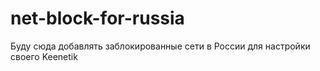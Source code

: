 # net-block-for-russia
Буду сюда добавлять заблокированные сети в России для настройки своего Keenetik
